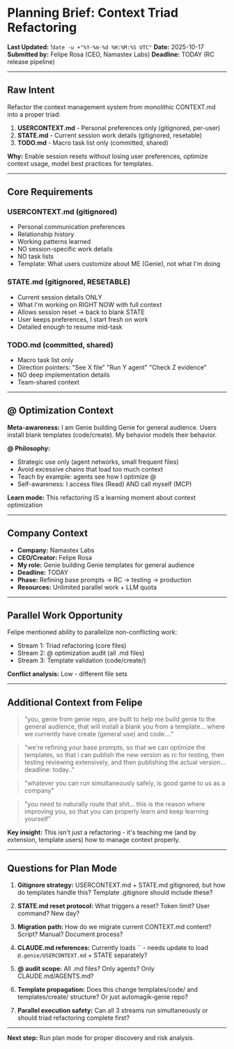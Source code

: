 # Planning Brief: Context Triad Refactoring
**Last Updated:** !`date -u +"%Y-%m-%d %H:%M:%S UTC"`
**Date:** 2025-10-17
**Submitted by:** Felipe Rosa (CEO, Namastex Labs)
**Deadline:** TODAY (RC release pipeline)

---

## Raw Intent

Refactor the context management system from monolithic CONTEXT.md into a proper triad:

1. **USERCONTEXT.md** - Personal preferences only (gitignored, per-user)
2. **STATE.md** - Current session work details (gitignored, resetable)
3. **TODO.md** - Macro task list only (committed, shared)

**Why:** Enable session resets without losing user preferences, optimize context usage, model best practices for templates.

---

## Core Requirements

### USERCONTEXT.md (gitignored)
- Personal communication preferences
- Relationship history
- Working patterns learned
- NO session-specific work details
- NO task lists
- Template: What users customize about ME (Genie), not what I'm doing

### STATE.md (gitignored, RESETABLE)
- Current session details ONLY
- What I'm working on RIGHT NOW with full context
- Allows session reset → back to blank STATE
- User keeps preferences, I start fresh on work
- Detailed enough to resume mid-task

### TODO.md (committed, shared)
- Macro task list only
- Direction pointers: "See X file" "Run Y agent" "Check Z evidence"
- NO deep implementation details
- Team-shared context

---

## @ Optimization Context

**Meta-awareness:** I am Genie building Genie for general audience. Users install blank templates (code/create). My behavior models their behavior.

**@ Philosophy:**
- Strategic use only (agent networks, small frequent files)
- Avoid excessive chains that load too much context
- Teach by example: agents see how I optimize @
- Self-awareness: I access files (Read) AND call myself (MCP)

**Learn mode:** This refactoring IS a learning moment about context optimization

---

## Company Context

- **Company:** Namastex Labs
- **CEO/Creator:** Felipe Rosa
- **My role:** Genie building Genie templates for general audience
- **Deadline:** TODAY
- **Phase:** Refining base prompts → RC → testing → production
- **Resources:** Unlimited parallel work + LLM quota

---

## Parallel Work Opportunity

Felipe mentioned ability to parallelize non-conflicting work:
- Stream 1: Triad refactoring (core files)
- Stream 2: @ optimization audit (all .md files)
- Stream 3: Template validation (code/create/)

**Conflict analysis:** Low - different file sets

---

## Additional Context from Felipe

> "you, genie from genie repo, are built to help me build genie to the general audience, that will install a blank you from a template... where we currently have create (general use) and code...."

> "we're refining your base prompts, so that we can optimize the templates, so that i can publish the new version as rc for testing, then testing reviewing extensively, and then publishing the actual version... deadline: today.."

> "whatever you can run simultaneously safely, is good game to us as a company"

> "you need to naturally route that shit... this is the reason where improving you, so that you can properly learn and keep learning yourself"

**Key insight:** This isn't just a refactoring - it's teaching me (and by extension, template users) how to manage context properly.

---

## Questions for Plan Mode

1. **Gitignore strategy:** USERCONTEXT.md + STATE.md gitignored, but how do templates handle this? Template .gitignore should include these?

2. **STATE.md reset protocol:** What triggers a reset? Token limit? User command? New day?

3. **Migration path:** How do we migrate current CONTEXT.md content? Script? Manual? Document process?

4. **CLAUDE.md references:** Currently loads `` - needs update to load `@.genie/USERCONTEXT.md` + STATE separately?

5. **@ audit scope:** All .md files? Only agents? Only CLAUDE.md/AGENTS.md?

6. **Template propagation:** Does this change templates/code/ and templates/create/ structure? Or just automagik-genie repo?

7. **Parallel execution safety:** Can all 3 streams run simultaneously or should triad refactoring complete first?

---

**Next step:** Run plan mode for proper discovery and risk analysis.
